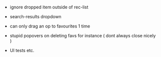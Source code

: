 - ignore dropped item outside of rec-list
- search-results dropdown
- can only drag an op to favourites 1 time
- stupid popovers on deleting favs for instance ( dont always close nicely )

- UI tests etc.
